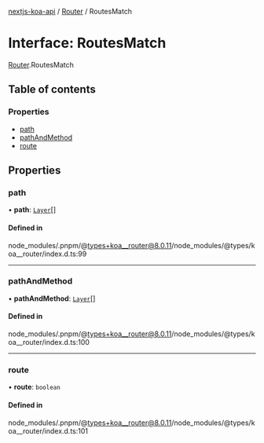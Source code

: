 [nextjs-koa-api](../README.md) / [Router](../modules/Router.md) / RoutesMatch

# Interface: RoutesMatch

[Router](../modules/Router.md).RoutesMatch

## Table of contents

### Properties

- [path](Router.RoutesMatch.md#path)
- [pathAndMethod](Router.RoutesMatch.md#pathandmethod)
- [route](Router.RoutesMatch.md#route)

## Properties

### path

• **path**: [`Layer`](../classes/Router.Layer.md)[]

#### Defined in

node_modules/.pnpm/@types+koa__router@8.0.11/node_modules/@types/koa\_\_router/index.d.ts:99

---

### pathAndMethod

• **pathAndMethod**: [`Layer`](../classes/Router.Layer.md)[]

#### Defined in

node_modules/.pnpm/@types+koa__router@8.0.11/node_modules/@types/koa\_\_router/index.d.ts:100

---

### route

• **route**: `boolean`

#### Defined in

node_modules/.pnpm/@types+koa__router@8.0.11/node_modules/@types/koa\_\_router/index.d.ts:101
